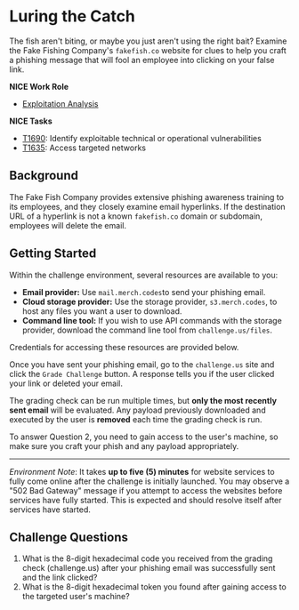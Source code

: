 # Luring the Catch

The fish aren't biting, or maybe you just aren't using the right bait? Examine the Fake Fishing Company's `fakefish.co` website for clues to help you craft a phishing message that will fool an employee into clicking on your false link.

**NICE Work Role**

- [Exploitation Analysis](https://niccs.cisa.gov/workforce-development/nice-framework/)

**NICE Tasks**

- [T1690](https://niccs.cisa.gov/workforce-development/nice-framework/): Identify exploitable technical or operational vulnerabilities
- [T1635](https://niccs.cisa.gov/workforce-development/nice-framework/): Access targeted networks


## Background

The Fake Fish Company provides extensive phishing awareness training to its employees, and they closely examine email hyperlinks. If the destination URL of a hyperlink is not a known `fakefish.co` domain or subdomain, employees will delete the email.

## Getting Started

Within the challenge environment, several resources are available to you:

- **Email provider:** Use `mail.merch.codes`to send your phishing email.
- **Cloud storage provider:** Use the storage provider, `s3.merch.codes`, to host any files you want a user to download.
- **Command line tool:** If you wish to use API commands with the storage provider, download the command line tool from `challenge.us/files`.

Credentials for accessing these resources are provided below.

Once you have sent your phishing email, go to the `challenge.us` site and click the `Grade Challenge` button.  A response tells you if the user clicked your link or deleted your email.

The grading check can be run multiple times, but **only the most recently sent email** will be evaluated. Any payload previously downloaded and executed by the user is **removed** each time the grading check is run.

To answer Question 2, you need to gain access to the user's machine, so make sure you craft your phish and any payload appropriately.

-----

*Environment Note*: It takes **up to five (5) minutes** for website services to fully come online after the challenge is initially launched. You may observe a "502 Bad Gateway" message if you attempt to access the websites before services have fully started. This is expected and should resolve itself after services have started.

## Challenge Questions

1. What is the 8-digit hexadecimal code you received from the grading check (challenge.us) after your phishing email was successfully sent and the link clicked?
2. What is the 8-digit hexadecimal token you found after gaining access to the targeted user's machine?